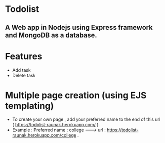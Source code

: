 # Todolist
## A Web app in Nodejs using Express framework and MongoDB as a database. 

# Features
* Add task
* Delete task

# Multiple page creation (using EJS templating)
* To create your own page  , add your preferred name to the end of this url ( https://todolist-raunak.herokuapp.com/ ).
* Example : Preferred name : college   --->    url : https://todolist-raunak.herokuapp.com/college .
